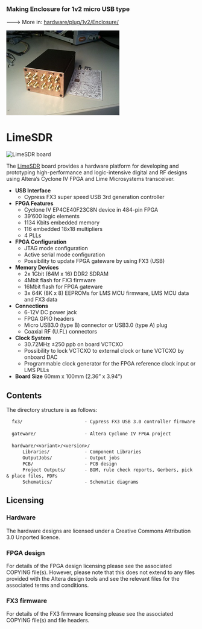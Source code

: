 ### Making Enclosure for 1v2 micro USB type

---> More in:
[hardware/plug/1v2/Enclosure/](https://github.com/luftek/LimeSDR-USB/tree/master/hardware/plug/1v2/Enclosure/0v2_Alu_Sample_tabs)

![Sample Enclosure 0v1](hardware/plug/1v2/Enclosure/0v2_Alu_Sample_tabs/_images/0v1_3.jpg)

# LimeSDR

![LimeSDR board](/images/LimeSDR_722w.jpg)

The [LimeSDR](https://myriadrf.org/projects/limesdr/) board provides a hardware platform for developing and prototyping high-performance and logic-intensive digital and RF designs using Altera’s Cyclone IV FPGA and Lime Microsystems transceiver.

* **USB Interface** 
  * Cypress FX3 super speed USB 3rd generation controller 
* **FPGA Features**
  * Cyclone IV EP4CE40F23C8N device in 484-pin FPGA
  * 39’600 logic elements
  * 1134 Kbits embedded memory
  * 116 embedded 18x18 multipliers 
  * 4 PLLs 
* **FPGA Configuration**
  * JTAG mode configuration 
  * Active serial mode configuration 
  * Possibility to update FPGA gateware by using FX3 (USB)
* **Memory Devices** 
  * 2x 1Gbit (64M x 16) DDR2 SDRAM 
  * 4Mbit flash for FX3 firmware
  * 16Mbit flash for FPGA gateware
  * 3x 64K (8K x 8) EEPROMs for LMS MCU firmware, LMS MCU data and FX3 data
* **Connections**
  * 6-12V DC power jack
  * FPGA GPIO headers
  * Micro USB3.0 (type B) connector or USB3.0 (type A) plug
  * Coaxial RF (U.FL) connectors
* **Clock System**
  * 30.72MHz ±250 ppb on board VCTCXO
  * Possibility to lock VCTCXO to external clock or tune VCTCXO by onboard DAC 
  * Programmable clock generator for the FPGA reference clock input or LMS PLLs
* **Board Size** 60mm x 100mm (2.36” x 3.94”) 

## Contents

The directory structure is as follows:

      fx3/                       - Cypress FX3 USB 3.0 controller firmware
         
      gateware/                  - Altera Cyclone IV FPGA project

      hardware/<variant>/<version>/
          Libraries/             - Component Libraries
          OutputJobs/            - Output jobs
          PCB/                   - PCB design
          Project Outputs/       - BOM, rule check reports, Gerbers, pick & place files, PDFs
          Schematics/            - Schematic diagrams

## Licensing

### Hardware

The hardware designs are licensed under a Creative Commons Attribution 3.0 Unported licence.

### FPGA design

For details of the FPGA design licensing please see the associated COPYING file(s). However, please note that this does not extend to any files provided with the Altera design tools and see the relevant files for the associated terms and conditions.

### FX3 firmware

For details of the FX3 firmware licensing please see the associated COPYING file(s) and file headers.
